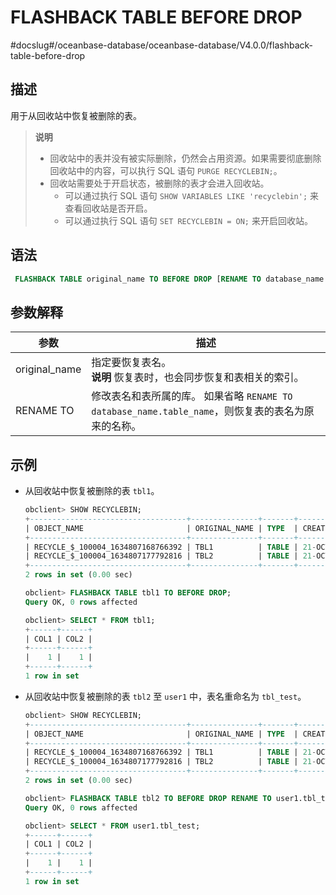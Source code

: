 FLASHBACK TABLE BEFORE DROP 
================================================
#docslug#/oceanbase-database/oceanbase-database/V4.0.0/flashback-table-before-drop


描述 
-----------------------

用于从回收站中恢复被删除的表。
>**说明**
>
>* 回收站中的表并没有被实际删除，仍然会占用资源。如果需要彻底删除回收站中的内容，可以执行 SQL 语句 `PURGE RECYCLEBIN;`。
>* 回收站需要处于开启状态，被删除的表才会进入回收站。
>   * 可以通过执行 SQL 语句 `SHOW VARIABLES LIKE 'recyclebin';` 来查看回收站是否开启。
>   * 可以通过执行 SQL 语句 `SET RECYCLEBIN = ON;` 来开启回收站。

    
  

  




语法 
-----------------------

```sql
 FLASHBACK TABLE original_name TO BEFORE DROP [RENAME TO database_name.table_name];
```



参数解释 
-------------------------



|      参数       |                                          描述                                          |
|---------------|--------------------------------------------------------------------------------------|
| original_name | 指定要恢复表名。 <br>**说明**  恢复表时，也会同步恢复和表相关的索引。                 |
| RENAME TO     | 修改表名和表所属的库。 如果省略 `RENAME TO database_name.table_name`，则恢复表的表名为原来的名称。 |



示例 
-----------------------

* 从回收站中恢复被删除的表 `tbl1`。

  ```sql
  obclient> SHOW RECYCLEBIN;
  +-----------------------------------+---------------+-------+------------------------------+
  | OBJECT_NAME                       | ORIGINAL_NAME | TYPE  | CREATETIME                   |
  +-----------------------------------+---------------+-------+------------------------------+
  | RECYCLE_$_100004_1634807168766392 | TBL1          | TABLE | 21-OCT-21 05.06.08.767109 PM |
  | RECYCLE_$_100004_1634807177792816 | TBL2          | TABLE | 21-OCT-21 05.06.17.791967 PM |
  +-----------------------------------+---------------+-------+------------------------------+
  2 rows in set (0.00 sec)
  
  obclient> FLASHBACK TABLE tbl1 TO BEFORE DROP;
  Query OK, 0 rows affected
  
  obclient> SELECT * FROM tbl1;
  +------+------+
  | COL1 | COL2 |
  +------+------+
  |    1 |    1 |
  +------+------+
  1 row in set
  ```

  

* 从回收站中恢复被删除的表 `tbl2` 至 `user1` 中，表名重命名为 `tbl_test`。

  ```sql
  obclient> SHOW RECYCLEBIN;
  +-----------------------------------+---------------+-------+------------------------------+
  | OBJECT_NAME                       | ORIGINAL_NAME | TYPE  | CREATETIME                   |
  +-----------------------------------+---------------+-------+------------------------------+
  | RECYCLE_$_100004_1634807168766392 | TBL1          | TABLE | 21-OCT-21 05.06.08.767109 PM |
  | RECYCLE_$_100004_1634807177792816 | TBL2          | TABLE | 21-OCT-21 05.06.17.791967 PM |
  +-----------------------------------+---------------+-------+------------------------------+
  2 rows in set (0.00 sec)
  
  obclient> FLASHBACK TABLE tbl2 TO BEFORE DROP RENAME TO user1.tbl_test;
  Query OK, 0 rows affected
  
  obclient> SELECT * FROM user1.tbl_test;
  +------+------+
  | COL1 | COL2 |
  +------+------+
  |    1 |    1 |
  +------+------+
  1 row in set
  ```

  



